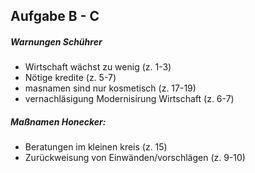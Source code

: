 
## Aufgabe B - C
##### Warnungen Schührer
- Wirtschaft wächst zu wenig (z. 1-3)
- Nötige kredite (z. 5-7)
- masnamen sind nur kosmetisch (z. 17-19)
- vernachläsigung Modernisirung Wirtschaft (z. 6-7)
##### Maßnamen Honecker:
- Beratungen im kleinen kreis (z. 15)
- Zurückweisung von Einwänden/vorschlägen (z. 9-10)
